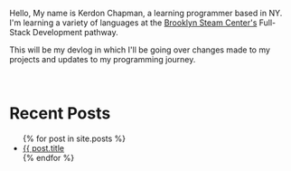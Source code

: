 Hello, My name is Kerdon Chapman, a learning programmer based in NY. I'm learning a variety of languages at the [Brooklyn Steam Center's](https://brooklynsteamcenter.org/) Full-Stack Development pathway.

This will be my devlog in which I'll be going over changes made to my projects and updates to my programming journey.

<br>

# Recent Posts
<ul>
  {% for post in site.posts %}
    <li>
      <a href="{{ post.url | relative_url }}">{{ post.title</a>
    </li>
  {% endfor %}
</ul>